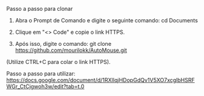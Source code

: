 Passo a passo para clonar

1. Abra o Prompt de Comando e digite o seguinte comando:
cd Documents

2. Clique em "<> Code" e copie o link HTTPS.

3. Após isso, digite o comando:
git clone https://github.com/mourilokk/AutoMouse.git

(Utilize CTRL+C para colar o link HTTPS).

Passo a passo para utilizar: https://docs.google.com/document/d/1RXlIqjHDopGdQv1V5XO7xcglbHSRFWGr_CtCjgwoh3w/edit?tab=t.0



